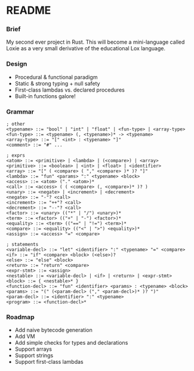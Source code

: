 # README

### Brief
My second ever project in Rust. This will become a mini-language called Loxie as a very small derivative of the educational Lox language.

### Design
 - Procedural & functional paradigm
 - Static & strong typing + null safety
 - First-class lambdas vs. declared procedures
 - Built-in functions galore!

### Grammar
```
; other
<typename> ::= "bool" | "int" | "float" | <fun-type> | <array-type>
<fun-type> ::= <typename> (, <typename>)* -> <typename>
<array-type> ::= "[" <int> : <typename> "]"
<comment> ::= "#" ...

; exprs
<atom> ::= <primitive> | <lambda> | (<compare>) | <array>
<primitive> ::= <boolean> | <int> | <float> | <identifier>
<array> ::= "[" ( <compare> ( "," <compare> )* )? "]"
<lambda> ::= "fun" <params> ":" <typename> <block>
<access> ::= <atom> ("." <atom>)*
<call> ::= <access> ( ( <compare> (, <compare>)* )? )
<unary> ::= <negate> | <increment> | <decrement>
<negate> ::= "-"? <call>
<increment> ::= "++"? <call>
<decrement> ::= "--"? <call>
<factor> ::= <unary> (("*" | "/") <unary>)*
<term> ::= <factor> (("+" | "-") <factor>)*
<equality> ::= <term> (("==" | "!=") <term>)*
<compare> ::= <equality> (("<" | ">") <equality>)*
<assign> ::= <access> "=" <compare>

; statements
<variable-decl> ::= "let" <identifier> ":" <typename> "=" <compare>
<if> ::= "if" <compare> <block> (<else>)?
<else> ::= "else" <block>
<return> ::= "return" <compare>
<expr-stmt> ::= <assign>
<nestable> ::= <variable-decl> | <if> | <return> | <expr-stmt>
<block> ::= { <nestable>* }
<function-decl> ::= "fun" <identifier> <params> : <typename> <block>
<params> ::= "(" (<param-decl> ("," <param-decl>)* )? ")"
<param-decl> ::= <identifier> ":" <typename>
<program> ::= <function-decl>*
```

### Roadmap
 - Add naive bytecode generation
 - Add VM
 - Add simple checks for types and declarations
 - Support arrays
 - Support strings
 - Support first-class lambdas
